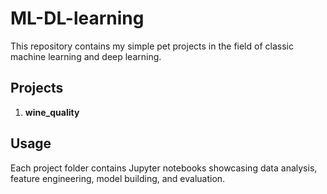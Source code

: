 # ML-DL-learning

This repository contains my simple pet projects in the field of classic machine learning and deep learning.

## Projects

1. **wine_quality**

## Usage
Each project folder contains Jupyter notebooks showcasing data analysis, feature engineering, model building, and evaluation.

